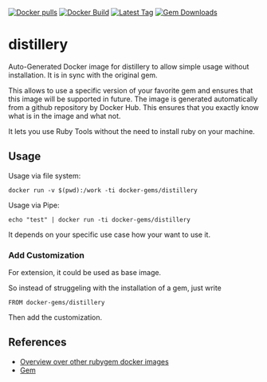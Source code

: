 [![Docker pulls](https://img.shields.io/docker/pulls/rubygem/distillery.svg)](https://hub.docker.com/r/rubygem/distillery/)
[![Docker Build](https://img.shields.io/docker/automated/rubygem/distillery.svg)](https://hub.docker.com/r/rubygem/distillery/)
[![Latest Tag](https://img.shields.io/github/tag/docker-rubygem/distillery.svg)](https://hub.docker.com/r/rubygem/distillery/)
[![Gem Downloads](https://img.shields.io/gem/dt/distillery.svg)](https://rubygems.org/gems/distillery/)
# distillery

Auto-Generated Docker image for distillery to allow simple usage without installation.
It is in sync with the original gem.

This allows to use a specific version of your favorite gem and ensures that this image will be supported in future.
The image is generated automatically from a github repository by Docker Hub.
This ensures that you exactly know what is in the image and what not.

It lets you use Ruby Tools without the need to install ruby on your machine.

## Usage

Usage via file system:

`docker run -v $(pwd):/work -ti docker-gems/distillery`

Usage via Pipe:

`echo "test" | docker run -ti docker-gems/distillery`

It depends on your specific use case how your want to use it.

### Add Customization

For extension, it could be used as base image.

So instead of struggeling with the installation of a gem, just write

`FROM docker-gems/distillery`

Then add the customization.

## References

 - [Overview over other rubygem docker images](https://github.com/thinkbot/docker-rubygem)
 - [Gem](https://rubygems.org/gems/distillery/)
